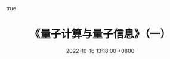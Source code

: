 ---
title: 《量子计算与量子信息》（一）
date: 2022-10-16 13:18:00 +0800
categories: [量子计算, 《量子计算与量子信息》]
tags: [量子计算]
math: true
---